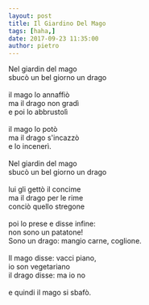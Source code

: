 ```yaml
---
layout: post
title: Il Giardino Del Mago
tags: [haha,]
date: 2017-09-23 11:35:00
author: pietro
---
```

Nel giardin del mago<br/>sbucò un bel giorno un drago<br/><br/>il mago lo annaffiò<br/>ma il drago non gradì<br/>e poi lo abbrustolì<br/><br/>il mago lo potò<br/>ma il drago s'incazzò<br/>e lo incenerì.<br/><br/>Nel giardin del mago<br/>sbucò un bel giorno un drago<br/><br/>lui gli gettò il concime<br/>ma il drago per le rime<br/>conciò quello stregone<br/><br/>poi lo prese e disse infine:<br/>non sono un patatone!<br/>Sono un drago: mangio carne, coglione.<br/><br/>Il mago disse: vacci piano,<br/>io son vegetariano<br/>il drago disse: ma io no<br/><br/>e quindi il mago si sbafò.
